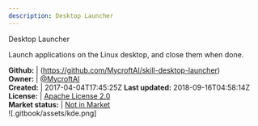 ```yaml
---
description: Desktop Launcher
---
```

Desktop Launcher

Launch applications on the Linux desktop, and close them when done.

**Github:** | (https://github.com/MycroftAI/skill-desktop-launcher)  
**Owner:** | [@MycroftAI](https://github.com/MycroftAI)  
**Created:** | 2017-04-04T17:45:25Z  **Last updated:** 2018-09-16T04:58:14Z  
**License:** | [Apache License 2.0](https://api.github.com/licenses/apache-2.0)  
**Market status:** | [Not in Market](https://market.mycroft.ai/skill/)  
 ![.gitbook/assets/kde.png]  
